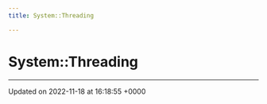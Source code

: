 ```yaml
---
title: System::Threading

---
```


# System::Threading








-------------------------------

Updated on 2022-11-18 at 16:18:55 +0000